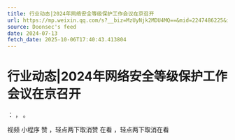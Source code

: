 ```yaml
---
title: 行业动态|2024年网络安全等级保护工作会议在京召开
url: https://mp.weixin.qq.com/s?__biz=MzUyNjk2MDU4MQ==&mid=2247486225&idx=1&sn=ef93f6724cc4fcd2472122d0e68fee61
source: Doonsec's feed
date: 2024-07-13
fetch_date: 2025-10-06T17:40:43.413804
---
```


# 行业动态|2024年网络安全等级保护工作会议在京召开

：
，
。

视频
小程序
赞
，轻点两下取消赞
在看
，轻点两下取消在看